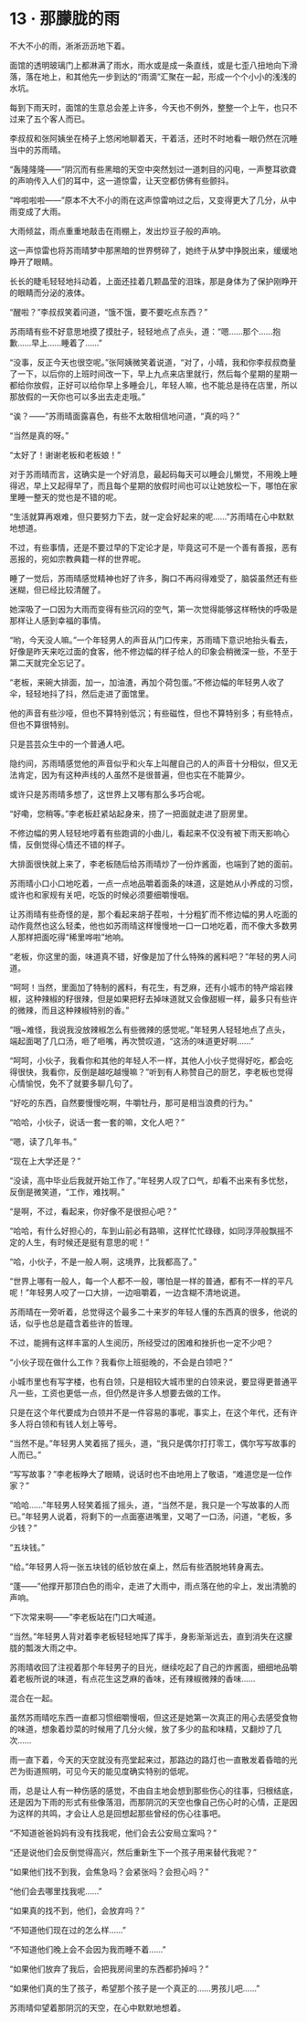 # 13 · 那朦胧的雨

不大不小的雨，淅淅沥沥地下着。

面馆的透明玻璃门上都淋满了雨水，雨水或是成一条直线，或是七歪八扭地向下滑落，落在地上，和其他先一步到达的“雨滴”汇聚在一起，形成一个个小小的浅浅的水坑。

每到下雨天时，面馆的生意总会差上许多，今天也不例外，整整一个上午，也只不过来了五个客人而已。

李叔叔和张阿姨坐在椅子上悠闲地聊着天，干着活，还时不时地看一眼仍然在沉睡当中的苏雨晴。

“轰隆隆隆——”阴沉而有些黑暗的天空中突然划过一道刺目的闪电，一声整耳欲聋的声响传入人们的耳中，这一道惊雷，让天空都仿佛有些颤抖。

“哗啦啦啦——”原本不大不小的雨在这声惊雷响过之后，又变得更大了几分，从中雨变成了大雨。

大雨倾盆，雨点重重地敲击在雨棚上，发出炒豆子般的声响。

这一声惊雷也将苏雨晴梦中那黑暗的世界劈碎了，她终于从梦中挣脱出来，缓缓地睁开了眼睛。

长长的睫毛轻轻地抖动着，上面还挂着几颗晶莹的泪珠，那是身体为了保护刚睁开的眼睛而分泌的液体。

“醒啦？”李叔叔笑着问道，“饿不饿，要不要吃点东西？”

苏雨晴有些不好意思地摸了摸肚子，轻轻地点了点头，道：“嗯……那个……抱歉……早上……睡着了……”

“没事，反正今天也很空呢。”张阿姨微笑着说道，“对了，小晴，我和你李叔叔商量了一下，以后你的上班时间改一下，早上九点来店里就行，然后每个星期的星期一都给你放假，正好可以给你早上多睡会儿，年轻人嘛，也不能总是待在店里，所以那放假的一天你也可以多出去走走哦。”

“诶？——”苏雨晴面露喜色，有些不太敢相信地问道，“真的吗？”

“当然是真的呀。”

“太好了！谢谢老板和老板娘！”

对于苏雨晴而言，这确实是一个好消息，最起码每天可以睡会儿懒觉，不用晚上睡得迟，早上又起得早了，而且每个星期的放假时间也可以让她放松一下，哪怕在家里睡一整天的觉也是不错的呢。

“生活就算再艰难，但只要努力下去，就一定会好起来的呢……”苏雨晴在心中默默地想道。

不过，有些事情，还是不要过早的下定论才是，毕竟这可不是一个善有善报，恶有恶报的，宛如宗教典籍一样的世界呢。

睡了一觉后，苏雨晴感觉精神也好了许多，胸口不再闷得难受了，脑袋虽然还有些迷糊，但已经比较清醒了。

她深吸了一口因为大雨而变得有些沉闷的空气，第一次觉得能够这样畅快的呼吸是那样让人感到幸福的事情。

“哟，今天没人嘛。”一个年轻男人的声音从门口传来，苏雨晴下意识地抬头看去，好像是昨天来吃过面的食客，他不修边幅的样子给人的印象会稍微深一些，不至于第二天就完全忘记了。

“老板，来碗大排面，加一，加油渣，再加个荷包蛋。”不修边幅的年轻男人收了伞，轻轻地抖了抖，然后走进了面馆里。

他的声音有些沙哑，但也不算特别低沉；有些磁性，但也不算特别多；有些特点，但也不算很特别。

只是芸芸众生中的一个普通人吧。

隐约间，苏雨晴感觉他的声音似乎和火车上叫醒自己的人的声音十分相似，但又无法肯定，因为有这种声线的人虽然不是很普遍，但也实在不能算少。

或许只是苏雨晴多想了，这世界上又哪有那么多巧合呢。

“好嘞，您稍等。”李老板赶紧站起身来，捞了一把面就走进了厨房里。

不修边幅的男人轻轻地哼着有些跑调的小曲儿，看起来不仅没有被下雨天影响心情，反倒觉得心情还不错的样子。

大排面很快就上来了，李老板随后给苏雨晴炒了一份炸酱面，也端到了她的面前。

苏雨晴小口小口地吃着，一点一点地品嚼着面条的味道，这是她从小养成的习惯，或许也和家规有关吧，吃饭的时候必须要细嚼慢咽。

让苏雨晴有些奇怪的是，那个看起来胡子茬啦，十分粗犷而不修边幅的男人吃面的动作竟然也这么轻柔，他也如苏雨晴这样慢慢地一口一口地吃着，而不像大多数男人那样把面吃得“稀里哗啦”地响。

“老板，你这里的面，味道真不错，好像是加了什么特殊的酱料吧？”年轻的男人问道。

“呵呵！当然，里面加了特制的酱料，有花生，有芝麻，还有小城市的特产熔岩辣椒，这种辣椒的籽很辣，但是如果把籽去掉味道就又会像甜椒一样，最多只有些许的微辣，而且这种辣椒特别的香。”

“哦~难怪，我说我没放辣椒怎么有些微辣的感觉呢。”年轻男人轻轻地点了点头，端起面喝了几口汤，咂了咂嘴，再次赞叹道，“这汤的味道更好啊……”

“呵呵，小伙子，我看你和其他的年轻人不一样，其他人小伙子觉得好吃，都会吃得很快，我看你，反倒是越吃越慢嘛？”听到有人称赞自己的厨艺，李老板也觉得心情愉悦，免不了就要多聊几句了。

“好吃的东西，自然要慢慢吃啊，牛嚼牡丹，那可是相当浪费的行为。”

“哈哈，小伙子，说话一套一套的嘛，文化人吧？”

“嗯，读了几年书。”

“现在上大学还是？”

“没读，高中毕业后我就开始工作了。”年轻男人叹了口气，却看不出来有多忧愁，反倒是微笑道，“工作，难找啊。”

“是啊，不过，看起来，你好像不是很担心吧？”

“哈哈，有什么好担心的，车到山前必有路嘛，这样忙忙碌碌，如同浮萍般飘摇不定的人生，有时候还是挺有意思的呢！”

“哈，小伙子，不是一般人啊，这境界，比我都高了。”

“世界上哪有一般人，每一个人都不一般，哪怕是一样的普通，都有不一样的平凡呢！”年轻男人咬了一口大排，一边咀嚼着，一边含糊不清地说道。

苏雨晴在一旁听着，总觉得这个最多二十来岁的年轻人懂的东西真的很多，他说的话，似乎也总是蕴含着些许的哲理。

不过，能拥有这样丰富的人生阅历，所经受过的困难和挫折也一定不少吧？

“小伙子现在做什么工作？我看你上班挺晚的，不会是白领吧？”

小城市里也有写字楼，也有白领，只是相较大城市里的白领来说，要显得更普通平凡一些，工资也更低一点，但仍然是许多人想要去做的工作。

只是在这个年代要成为白领并不是一件容易的事呢，事实上，在这个年代，还有许多人将白领和有钱人划上等号。

“当然不是。”年轻男人笑着摇了摇头，道，“我只是偶尔打打零工，偶尔写写故事的人而已。”

“写写故事？”李老板睁大了眼睛，说话时也不由地用上了敬语，“难道您是一位作家？”

“哈哈……”年轻男人轻笑着摇了摇头，道，“当然不是，我只是一个写故事的人而已。”年轻男人说着，将剩下的一点面塞进嘴里，又喝了一口汤，问道，“老板，多少钱？”

“五块钱。”

“给。”年轻男人将一张五块钱的纸钞放在桌上，然后有些洒脱地转身离去。

“蓬——”他撑开那顶白色的雨伞，走进了大雨中，雨点落在他的伞上，发出清脆的声响。

“下次常来啊——”李老板站在门口大喊道。

“当然。”年轻男人背对着李老板轻轻地挥了挥手，身影渐渐远去，直到消失在这朦胧的瓢泼大雨之中。

苏雨晴收回了注视着那个年轻男子的目光，继续吃起了自己的炸酱面，细细地品嚼着老板所说的味道，有点花生这芝麻的香味，还有辣椒微辣的香味……

混合在一起。

虽然苏雨晴吃东西一直都习惯细嚼慢咽，但这还是她第一次真正的用心去感受食物的味道，想象着炒菜的时候用了几分火候，放了多少的盐和味精，又翻炒了几次……

雨一直下着，今天的天空就没有亮堂起来过，那路边的路灯也一直散发着昏暗的光芒为街道照明，可见今天的能见度确实特别的低呢。

雨，总是让人有一种伤感的感觉，不由自主地会想到那些伤心的往事，归根结底，还是因为下雨的形式有些像落泪，而那阴沉的天空也像自己伤心时的心情，正是因为这样的共鸣，才会让人总是回想起那些曾经的伤心往事吧。

“不知道爸爸妈妈有没有找我呢，他们会去公安局立案吗？”

“还是说他们会反倒觉得高兴，然后重新生下一个孩子用来替代我呢？”

“如果他们找不到我，会焦急吗？会紧张吗？会担心吗？”

“他们会去哪里找我呢……”

“如果真的找不到，他们，会放弃吗？”

“不知道他们现在过的怎么样……”

“不知道他们晚上会不会因为我而睡不着……”

“如果他们放弃了我后，会把我房间里的东西都扔掉吗？”

“如果他们真的生了孩子，希望那个孩子是一个真正的……男孩儿吧……”

苏雨晴仰望着那阴沉的天空，在心中默默地想着。
